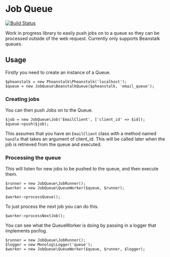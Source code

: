 # Job Queue

[![Build Status](https://img.shields.io/travis/burriko/job-queue/master.svg?style=flat-square)](https://travis-ci.org/burriko/job-queue)

Work in progress library to easily push jobs on to a queue so they can be processed outside of the web request. Currently only supports Beanstalk queues.

## Usage

Firstly you need to create an instance of a Queue.
```
$pheanstalk = new Pheanstalk\Pheanstalk('localhost');
$queue = new JobQueue\BeanstalkQueue($pheanstalk, 'email_queue');
```

### Creating jobs

You can then push Jobs on to the Queue.
```
$job = new JobQueue\Job('EmailClient', ['client_id' => $id]);
$queue->push($job);
```

This assumes that you have an `EmailClient` class with a method named `handle` that takes an argument of client_id. This will be called later when the job is retrieved from the queue and executed.

### Processing the queue

This will listen for new jobs to be pushed to the queue, and then execute them.
```
$runner = new JobQueue\JobRunner();
$worker = new JobQueue\QueueWorker($queue, $runner);

$worker->processQueue();
```

To just process the next job you can do this.
```
$worker->processNextJob();
```

You can see what the QueueWorker is doing by passing in a logger that implements psr/log.
```
$runner = new JobQueue\JobRunner();
$logger = new Monolog\Logger('queue');
$worker = new JobQueue\QueueWorker($queue, $runner, $logger);
```